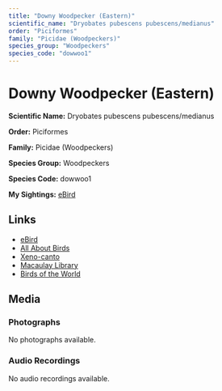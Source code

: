 ```yaml
---
title: "Downy Woodpecker (Eastern)"
scientific_name: "Dryobates pubescens pubescens/medianus"
order: "Piciformes"
family: "Picidae (Woodpeckers)"
species_group: "Woodpeckers"
species_code: "dowwoo1"
---
```


# Downy Woodpecker (Eastern)

**Scientific Name:** Dryobates pubescens pubescens/medianus

**Order:** Piciformes

**Family:** Picidae (Woodpeckers)

**Species Group:** Woodpeckers

**Species Code:** dowwoo1

**My Sightings:** [eBird](https://ebird.org/lifelist?r=world&time=life&spp=dowwoo1)

## Links
* [eBird](https://ebird.org/species/dowwoo1) 
* [All About Birds](https://www.allaboutbirds.org/guide/dowwoo1) 
* [Xeno-canto](https://www.xeno-canto.org/species/dowwoo1) 
* [Macaulay Library](https://search.macaulaylibrary.org/catalog?taxonCode=dowwoo1&sort=rating_rank_desc)
* [Birds of the World](https://birdsoftheworld.org/bow/species/dowwoo1)

## Media
### Photographs
No photographs available.

### Audio Recordings
No audio recordings available.
